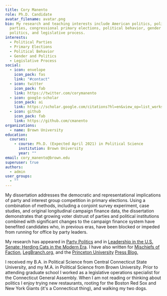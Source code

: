 ```yaml
---
title: Cory Manento
role: Ph.D. Candidate
avatar_filename: avatar.png
bio: My research and teaching interests include American politics, political
  parties, congressional primary elections, political behavior, gender and
  politics, and legislative process.
interests:
  - Political Parties
  - Primary Elections
  - Political Behavior
  - Gender and Politics
  - Legislative Process
social:
  - icon: envelope
    icon_pack: fas
    link: "#contact"
  - icon: twitter
    icon_pack: fab
    link: https://twitter.com/corymanento
  - icon: google-scholar
    icon_pack: ai
    link: https://scholar.google.com/citations?hl=en&view_op=list_works&authuser=1&gmla=AJsN-F5pyHivA-eA2RMElkhnIoehUBoY4-RbAdImCqoaLKyywXIWzDjdoOvObvElGy_aWlzypPMhYDjX1AB7dqe29G_VpdvXcQ&user=zAhwoIkAAAAJ
  - icon: github
    icon_pack: fab
    link: https://github.com/cmanento
organizations:
  - name: Brown University
education:
  courses:
    - course: Ph.D. (Expected April 2021) in Political Science
      institution: Brown University
      year: ""
email: cory_manento@brown.edu
superuser: true
authors:
  - admin
user_groups:
  - ""
---
```

My dissertation addresses the democratic and representational implications of party and interest group competition in primary elections. Using a combination of methods, including a conjoint survey experiment, case studies, and original longitudinal campaign finance data, the dissertation demonstrates that growing voter distrust of parties and political institutions combined with significant changes to the campaign finance system have benefited candidates who, in previous eras, have been blocked or impeded from running for office by party leaders.

My research has appeared in [Party Politics](https://journals.sagepub.com/doi/abs/10.1177/1354068819834528) and in [Leadership in the U.S. Senate: Herding Cats in the Modern Era](https://www.amazon.com/Leadership-U-S-Senate-Herding-Modern/dp/113806839X). I have also written for [Mischiefs of Faction](https://www.vox.com/mischiefs-of-faction/2018/10/8/17950046/citizens-united-interest-groups), [LegBranch.org](https://www.legbranch.org/interest-groups-are-out-performing-the-parties-in-congressional-primaries/), and the [Princeton University](http://blog.press.princeton.edu/2016/08/05/pennsylvania-senate-election-2016-pragmatism-and-intraparty-conflict/) [Press Blog.](http://blog.press.princeton.edu/2016/08/24/nevada-senate-election-2016-money-and-the-shadows-of-party/)

I received my B.A. in Political Science from Central Connecticut State University, and my M.A. in Political Science from Brown University. Prior to attending graduate school I worked as a legislative operations specialist for the Connecticut General Assembly. When I am not reading or thinking about politics I enjoy trying new restaurants, rooting for the Boston Red Sox and New York Giants (it's a Connecticut thing), and walking my two dogs.